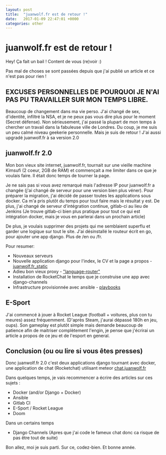 ```yaml
---
layout: post
title:  "juanwolf.fr est de retour !"
date:   2017-01-09 22:47:01 +0000
categories: other
---
```


# juanwolf.fr est de retour !

Hey! Ça fait un bail ! Content de vous (re)voir :)

Pas mal de choses se sont passées depuis que j'ai publié un article et ce n'est pas pour rien !

## EXCUSES PERSONNELLES DE POURQUOI JE N'AI PAS PU TRAVAILLER SUR MON TEMPS LIBRE.

Beaucoup de changement dans ma vie perso. J'ai changé de sex, d'identité, infiltré la NSA, et je ne peux pas vous dire plus pour le moment (Secret défense).
Non sérieusement, j'ai passé la plupart de mon temps à chercher un travail dans la fabuleuse ville de Londres.
Du coup,  je me suis un peu calmé niveau geekerie personnelle. Mais je suis de retour !
J'ai aussi upgradé juanwolf.fr à sa version 2.0

## juanwolf.fr  2.0

Mon bon vieux site internet, juanwolf.fr, tournait sur une vieille machine Kimsufi (2 coeur, 2GB de RAM) et commençait a me limiter dans ce que je voulais faire. Il était donc temps de tourner la page.

Je ne sais pas si vous avez remarqué mais l'adresse IP pour juanwolf.fr a changée (j'ai changé de serveur pour une version bien plus véner). Pour préparer la migration, j'ai décidé de passer toutes les applications sous docker. Ca m'a pris plutôt du temps pour tout faire mais le résultat y est. De plus, j'ai changé de serveur d'intégration continue, gitlab-ci au lieu de Jenkins (Je trouve gitlab-ci bien plus pratique pour tout ce qui est intégration docker, mais je vous en parlerai dans un prochain article)

De plus, je voulais supprimer des projets qui me semblaient superflu et garder une logique sur tout le site. J'ai désinstallé le routeur écrit en go, pour ajouter une app django. Plus de /en ou /fr.

Pour resumer:

* Nouveaux serveurs
* Nouvelle application django pour l'index, le CV et la page a propos - [juanwolf.fr_static](https://github.com/juanwolf/juanwolf.fr_static)
* Adieu bon vieux proxy - ["language-router"](https://github.com/juanwolf/language-router)
* Installation de RocketChat le temps que je construise une app avec django-channels
* Infrastructure provisionnée avec ansible - [playbooks](https://github.com/juanwolf/playbooks)

## E-Sport

J'ai commencé à jouer à Rocket League (football + voitures, plus con tu meures) assez fréquemment. (D'après Steam, j'aurai dépassé 180h en jeu, oups). Son gameplay est plutôt simple mais demande beaucoup de patience afin de maitriser complètement l'engin, je pense que j'écrirai un article a propos de ce jeu et de l'esport en general.

## Conclusion (ou ou lire si vous êtes presses)

Donc juanwolf.fr 2.0 c'est deux applications django tournant avec docker, une application de chat (Rocketchat) utilisant meteor [chat.juanwolf.fr](https://chat.juanwolf.fr)

Dans quelques temps, je vais recommencer a écrire des articles sur ces sujets :

* Docker (and/or Django + Docker)
* Ansible
* Gitlab CI
* E-Sport / Rocket League
* Doom

Dans un certains temps

* Django Channels (Apres que j'ai code le fameux chat donc ca risque de pas être tout de suite)


Bon allez, moi je suis parti. Sur ce, codez-bien. Et bonne année.
